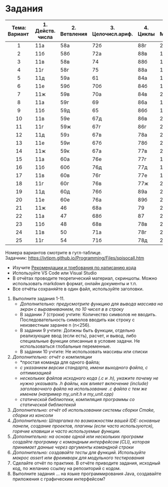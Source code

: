 # Задания

| Тема: Вариант  | 1. Действ. числа | 2. Ветвления | 3. Целочисл.ариф. | 4. Циклы | 5. Массивы | 6. Влож. циклы | 7. Обработка Строк \* | 8. Матрицы |  | 9.  Функции \*\* |  | 10. Файлы \*\*\* |  | 11. Графика | 12. Списки |  |
| :---: | ----- | ----- | ----- | ----- | ----- | ----- | ----- | ----- | :---- | ----- | :---- | ----- | :---- | ----- | ----- | :---- |
| 1 | 11а | 58а | 72б | 88г | 204 | 339е | 269а | 374а | 699 | 458 | 692а | 482 | 497 | 844а | 136а | 551в |
| 2 | 11б | 58б | 72а | 88в | 186 | 339д | 269б | 374б | 701а | 457 | 692б | 481 | 498б | 844б | 136б | 551б |
| 3 | 11в | 58в | 74 | 88б | 187 | 339г | 269в | 374в | 701б | 456 | 692в | 480в | 507а | 844в | 136в | 551а |
| 4 | 11г | 58г | 75 | 88а | 189 | 339в | 269г | 378а | 701в | 455 | 692г | 480б | 507б | 844г | 136г | 533в |
| 5 | 11д | 59а | 61 | 84а | 190 | 339б | 269д | 378б | 703 | 447 | 692д | 480а | 507в | 844д | 136д | 533б |
| 6 | 11е | 59б | 70б | 84б | 194 | 339а | 269е | 379а | 704 | 446 | 692е | 479 | 507г(а) | 844е | 136е | 533а |
| 7 | 11ж | 59в | 70а | 84в | 210 | 338е | 269ж | 379б | 711а | 445 | 692ж | 477 | 507г(б) | 870 | 136ж | 534в |
| 8 | 11а | 59г | 69 | 86а | 188 | 338д | 270а | 379в | 711б | 443 | 692з | 476 | 507г(в) | 900а | 136з | 534б |
| 9 | 11б | 59д | 65 | 86б | 199 | 338г | 270б | 379г | 698 | 442 | 692и | 474д | 512 | 900б | 136и | 545 |
| 10 | 11в | 59е | 67д | 86в | 200 | 338в | 270в | 379д | 697 | 441 | 692к | 474г | 516 | 900в | 136к | 541г |
| 11 | 11г | 59ж | 67г | 86г | 205 | 338б | 270г | 390а | 700а | 440в | 691а | 474в | 520 | 903 | 136л | 541в |
| 12 | 11д | 59з | 67в | 78а | 202б | 338а | 270д | 390б | 700б | 440б | 691б | 474б | 522 | 904 | 136м | 541б |
| 13 | 11е | 59и | 67б | 78б | 202а | 328 | 262а | 390в | 700в | 440а | 688 | 474а | 523а | 905 | 136н | 541а |
| 14 | 11ж | 59к | 67а | 77в | 203 | 334г | 262б | 390г | 702а | 439 | 689 | 473в | 523б | 906 | 136о | 538в |
| 15 | 11а | 60а | 76е | 77г | 198 | 334в | 263 | 393а | 702б | 435 | 690 | 473б | 525 | 846а | 137а | 538б |
| 16 | 11б | 60б | 76д | 77д | 197б | 334б | 264 | 393б | 705 | 434 | 687 | 473а | 527 | 846б | 137б | 538а |
| 17 | 11в | 60в | 76г | 77е | 197а | 334а | 266 | 393в | 708 | 433 | 684 | 472г | 516 | 846в | 137в | 535 |
| 18 | 11г | 60г | 76в | 77ж | 201з | 326 | 258 | 393г | 712 | 432 | 685 | 472в | 522 | 846г | 137г | 534г |
| 19 | 11д | 60д | 76б | 89а | 201ж | 325 | 259 | 397а | 697 | 431 | 683а | 472б | 507а | 846д | 137д | 534в |
| 20 | 11е | 60е | 76а | 89б | 201е | 322 | 257в | 397б | 699 | 430 | 683б | 472а | 507б | 846е | 137е | 534б |
| 21 | 11ж | 46 | 68а | 79 | 201д | 320 | 268 | 377 | 698 | 429 | 681 | 471д | 507в | 846ж | 156а | 534а |
| 22 | 11а | 47 | 68б | 87 | 201г | 335а | 257г | 382 | 704 | 427 | 680а | 471г | 507г(а) | 846з | 156б | 533в |
| 23 | 11б | 48 | 68в | 78в | 201в | 335б | 257д | 384 | 703 | 426 | 680б | 471в | 507г(б) | 846и | 148 | 533б |
| 24 | 11в | 50 | 71а | 78г | 201б | 335в | 260в | 388 | 701б | 425 | 679а | 471б | 507г(в) | 846к | 146 | 533а |
| 25 | 11г | 54 | 71б | 78д | 201а | 335г | 265 | 389 | 701в | 424 | 679б | 471а | 510в | 846л | 144а | 532 |

Номера вариантов смотрите в гугл-таблице.\
Задачник: https://ivtipm.github.io/Programming/Files/spisocall.htm

- Изучите [Рекомендации и требования по написанию кода](https://github.com/VetrovSV/OOP/blob/master/criteria.md)
- Используйте VS Code или Visual Studio
- В отчётах проводите теоретический материал, скриншоты. Можно использовать markdown формат, онлайн документы и т.п.
- Все отчёты сохраняйте в один файл, используйте заголовки.


1. Выполните задания 1-11.
    - *Дополнительно: предусмотрите функцию для вывода массива на экран с выравниванием, по 10 чисел в в строку*
    - В задании 7 (строки) учтите: Количество символов не вводить. Последовательность символов вводить как строку с неизвестным заранее n (n<256).
    - В задании 9 учтите: Должны быть функции, отдельно реализующие ввод (если есть), расчет, и вывод, либо специальные функции описанные в условие задачи. Не использоваться глобальные переменные.
    - В задании 10 учтите: Не использовать массивы или списки
1. *Дополнительно: отчёт о компиляции*
    - *простая команда для одного файла; 
    - *с указанием версии стандарта, имени выходного файла, с оптимизацией*
    - *нескольких файлов исходного кода (.c и .h), укажите почему не нужно указывать .h файлы, как влияет включение (include) заголовочного файла на использование .c файла с тем же именем (например my_unit.h и my_unit.cpp)*
    - *статической библиотеки, компиляция программы со статической библиотекой*
1. *Дополнительно: отчёт об использовании системы сборки Cmake, сборки из консоли* 
1. *Дополнительно: Шпаргалка по возможностям вашей IDE: основные панели, создание проектов, плагины (если часто используются), горячие клавиши и часто используемые функции.*
1. *Дополнительно: на основе одной или нескольких программ создайте программу с командным интерфейсом (CLI), которая принимает данные через аргументы командной строки*
1. *Дополнительно: создавайте тесты для функций. Используйте макрос assert или фреимворк для модульного тестирования*
1. Сделайте отчёт по практике. В отчёте приводите задания, исходный код, по желанию ссылку на репозиторий с кодом.
1. Выполните задания ... на языке программирования Java, создавайте приложения с графическим интерфейсом?